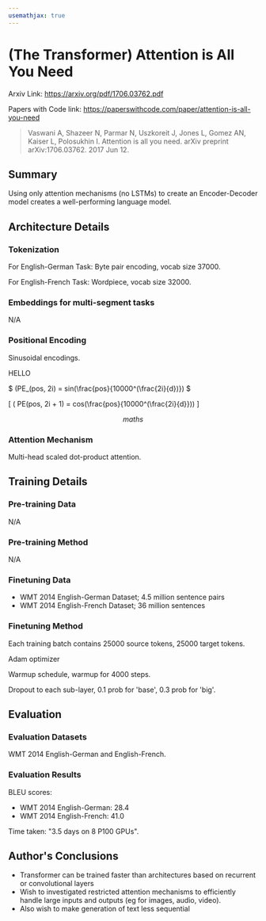```yaml
---
usemathjax: true
---
```


# (The Transformer) Attention is All You Need

Arxiv Link: https://arxiv.org/pdf/1706.03762.pdf

Papers with Code link: https://paperswithcode.com/paper/attention-is-all-you-need

> Vaswani A, Shazeer N, Parmar N, Uszkoreit J, Jones L, Gomez AN, Kaiser L, Polosukhin I. Attention is all you need. arXiv preprint arXiv:1706.03762. 2017 Jun 12.

## Summary

Using only attention mechanisms (no LSTMs) to create an Encoder-Decoder model creates a well-performing language model.

## Architecture Details

### Tokenization

For English-German Task:
Byte pair encoding, vocab size 37000.

For English-French Task:
Wordpiece, vocab size 32000.

### Embeddings for multi-segment tasks

N/A

### Positional Encoding

Sinusoidal encodings.

HELLO

$ (PE_(pos, 2i) = sin(\frac{pos}{10000^(\frac{2i}{d})}) $

\[ ( PE(pos, 2i + 1) = cos(\frac{pos}{10000^(\frac{2i}{d}})) \]

$$ maths $$

### Attention Mechanism

Multi-head scaled dot-product attention.

## Training Details

### Pre-training Data

N/A

### Pre-training Method

N/A

### Finetuning Data

* WMT 2014 English-German Dataset; 4.5 million sentence pairs
* WMT 2014 English-French Dataset; 36 million sentences

### Finetuning Method

Each training batch contains 25000 source tokens, 25000 target tokens.

Adam optimizer

Warmup schedule, warmup for 4000 steps.

Dropout to each sub-layer, 0.1 prob for 'base', 0.3 prob for 'big'.

## Evaluation

### Evaluation Datasets

WMT 2014 English-German and English-French.

### Evaluation Results

BLEU scores:

* WMT 2014 English-German: 28.4
* WMT 2014 English-French: 41.0

Time taken: "3.5 days on 8 P100 GPUs".

## Author's Conclusions

* Transformer can be trained faster than architectures based on recurrent or convolutional layers
* Wish to investigated restricted attention mechanisms to efficiently handle large inputs and outputs (eg for images, audio, video).
* Also wish to make generation of text less sequential
